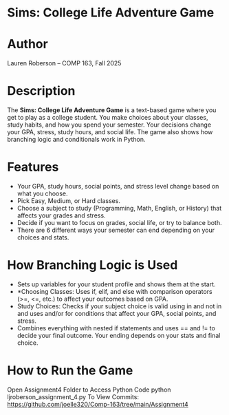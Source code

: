 # Sims: College Life Adventure Game

# Author  
Lauren Roberson – COMP 163, Fall 2025  

# Description
The **Sims: College Life Adventure Game** is a text-based game where you get to play as a college student. You make choices about your classes, study habits, and how you spend your semester. Your decisions change your GPA, stress, study hours, and social life. The game also shows how branching logic and conditionals work in Python.

# Features
- Your GPA, study hours, social points, and stress level change based on what you choose.
- Pick Easy, Medium, or Hard classes.
- Choose a subject to study (Programming, Math, English, or History) that affects your grades and stress.
- Decide if you want to focus on grades, social life, or try to balance both.
- There are 6 different ways your semester can end depending on your choices and stats.

# How Branching Logic is Used
- Sets up variables for your student profile and shows them at the start.
- *Choosing Classes: Uses if, elif, and else with comparison operators (>=, <=, etc.) to affect your outcomes based on GPA.
- Study Choices: Checks if your subject choice is valid using in and not in and uses and/or for conditions that affect your GPA, social points, and stress.
- Combines everything with nested if statements and uses == and != to decide your final outcome. Your ending depends on your stats and final choice.

# How to Run the Game
Open Assignment4 Folder to Access Python Code
   python ljroberson_assignment_4.py
   To View Commits: https://github.com/joelle320/Comp-163/tree/main/Assignment4